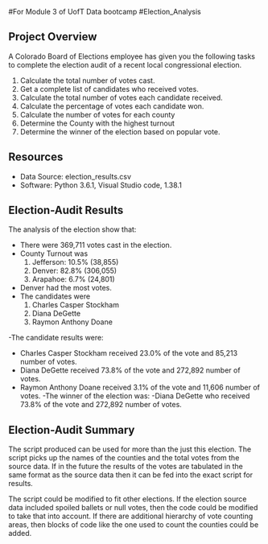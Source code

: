 #For Module 3 of UofT Data bootcamp 
#Election_Analysis

## Project Overview
A Colorado Board of Elections employee has given you the following tasks to complete the election audit of a recent local congressional election.

1. Calculate the total number of votes cast.
2. Get a complete list of candidates who received votes.
3. Calculate the total number of votes each candidate received.
4. Calculate the percentage of votes each candidate won.
5. Calculate the number of votes for each county
6. Determine the County with the highest turnout
7. Determine the winner of the election based on popular vote.

## Resources
- Data Source: election_results.csv
- Software: Python 3.6.1, Visual Studio code, 1.38.1

## Election-Audit Results
The analysis of the election show that:
- There were 369,711 votes cast in the election.
- County Turnout was 
  1. Jefferson: 10.5% (38,855)
  2. Denver: 82.8% (306,055)
  3. Arapahoe: 6.7% (24,801)
- Denver had the most votes.
- The candidates were
  1. Charles Casper Stockham
  2. Diana DeGette
  3. Raymon Anthony Doane

-The candidate results were:
  - Charles Casper Stockham received 23.0% of the vote and 85,213 number of votes.
  - Diana DeGette received 73.8% of the vote and 272,892 number of votes.
  - Raymon Anthony Doane received 3.1% of the vote and 11,606 number of votes.
-The winner of the election was:
  -Diana DeGette who received 73.8% of the vote and 272,892 number of votes.
  
  ## Election-Audit Summary
The script produced can be used for more than the just this election. The script picks up the names of the counties and the total votes from the source data. If in the future the results of the votes are tabulated in the same format as the source data then it can be fed into the exact script for results.

The script could be modified to fit other elections. If the election source data included spoiled ballets or null votes, then the code could be modified to take that into account. If there are additional hierarchy of vote counting areas, then blocks of code like the one used to count the counties could be added. 

